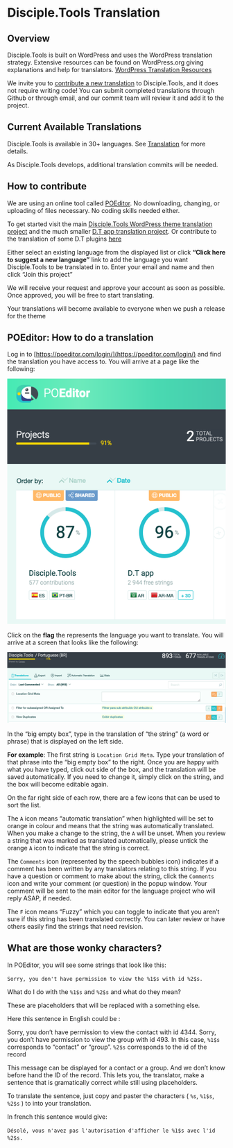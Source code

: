# Disciple.Tools Translation

## Overview

Disciple.Tools is built on WordPress and uses the WordPress translation strategy. Extensive resources can be found on WordPress.org giving explanations and help for translators. [WordPress Translation Resources](https://make.wordpress.org/polyglots/handbook/tools/glotpress-translate-wordpress-org/)

We invite you to [contribute a new translation](https://poeditor.com/join/project/KcPvw3oaKD) to Disciple.Tools, and it does not require writing code! You can submit completed translations through Github or through email, and our commit team will review it and add it to the project.

## Current Available Translations

Disciple.Tools is available in  30+ languages. See [Translation](https://disciple.tools/translation/) for more details.

As Disciple.Tools develops, additional translation commits will be needed.

## How to contribute
We are using an online tool called [POEditor](https://poeditor.com/). No downloading, changing, or uploading of files necessary. No coding skills needed either.

To get started visit the main [Disciple.Tools WordPress theme translation project](https://poeditor.com/join/project/KcPvw3oaKD) and the much smaller [D.T app translation project](https://poeditor.com/join/project/dQzfAs5uNc). Or contribute to the translation of some D.T plugins [here](https://poeditor.com/join/project?hash=ts4yDqkDSW)

Either select an existing language from the displayed list or click **“Click here to suggest a new language”** link to add the language you want Disciple.Tools to be translated in to. Enter your email and name and then click “Join this project”

We will receive your request and approve your account as soon as possible. Once approved, you will be free to start translating.

Your translations will become available to everyone when we push a release for the theme

## POEditor: How to do a translation
Log in to [https://poeditor.com/login/](https://poeditor.com/login/) and find the translation you have access to. You will arrive at a page like the following:

![POEditor projects](../assets/poeditor-projects.png)

Click on the **flag** the represents the language you want to translate.
You will arrive at a screen that looks like the following:

![POEditor translations](../assets/poeditor-translations.png)

In the “big empty box”, type in the translation of “the string” (a word or phrase) that is displayed on the left side.

**For example**: The first string is `Location Grid Meta`. Type your translation of that phrase into the “big empty box” to the right. Once you are happy with what you have typed, click out side of the box, and the translation will be saved automatically. If you need to change it, simply click on the string, and the box will become editable again.

On the far right side of each row, there are a few icons that can be used to sort the list.

The `A` icon means “automatic translation” when highlighted will be set to orange in colour and means that the string was automatically translated. When you make a change to the string, the `A` will be unset. When you review a string that was marked as translated automatically, please untick the orange `A` icon to indicate that the string is correct.

The `Comments` icon (represented by the speech bubbles icon) indicates if a comment has been written by any translators relating to this string. If you have a question or comment to make about the string, click the `Comments` icon and write your comment (or question) in the popup window. Your comment will be sent to the main editor for the language project who will reply ASAP, if needed.

The `F` icon means “Fuzzy” which you can toggle to indicate that you aren’t sure if this string has been translated correctly. You can later review or have others easily find the strings that need revision.

## What are those wonky characters?
In POEditor, you will see some strings that look like this:

`Sorry, you don't have permission to view the %1$s with id %2$s.`

What do I do with the `%1$s` and `%2$s` and what do they mean?

These are placeholders that will be replaced with a something else.

Here this sentence in English could be :

Sorry, you don’t have permission to view the contact with id 4344.
Sorry, you don’t have permission to view the group with id 493.
In this case, `%1$s` corresponds to “contact” or “group”. `%2$s` corresponds to the id of the record

This message can be displayed for a contact or a group. And we don’t know before hand the ID of the record. This lets you, the translator, make a sentence that is gramatically correct while still using placeholders.

To translate the sentence, just copy and paster the characters ( `%s`, `%1$s`, `%2$s` ) to into your translation.

In french this sentence would give:

`Désolé, vous n'avez pas l'autorisation d'afficher le %1$s avec l'id %2$s.`